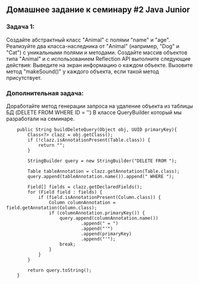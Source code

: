 ## Домашнее задание к семинару #2 Java Junior 
### Задача 1:
Создайте абстрактный класс "Animal" с полями "name" и "age".
Реализуйте два класса-наследника от "Animal" (например, "Dog" и "Cat") с уникальными полями и методами.
Создайте массив объектов типа "Animal" и с использованием Reflection API выполните следующие действия:
Выведите на экран информацию о каждом объекте.
Вызовите метод "makeSound()" у каждого объекта, если такой метод присутствует.
### Дополнительная задача:
Доработайте метод генерации запроса на удаление объекта из таблицы БД (DELETE FROM <Table> WHERE ID = '<id>')
В классе QueryBuilder который мы разработали на семинаре.
~~~ 
    public String buildDeleteQuery(Object obj, UUID primaryKey){
        Class<?> clazz = obj.getClass();
        if (!clazz.isAnnotationPresent(Table.class)) {
            return "";
        }

        StringBuilder query = new StringBuilder("DELETE FROM ");

        Table tableAnnotation = clazz.getAnnotation(Table.class);
        query.append(tableAnnotation.name()).append(" WHERE ");

        Field[] fields = clazz.getDeclaredFields();
        for (Field field : fields) {
            if (field.isAnnotationPresent(Column.class)) {
                Column columnAnnotation = field.getAnnotation(Column.class);
                if (columnAnnotation.primaryKey()) {
                    query.append(columnAnnotation.name())
                            .append(" = ")
                            .append("'")
                            .append(primaryKey)
                            .append("'");
                    break;
                }
            }
        }

        return query.toString();
    }
~~~
